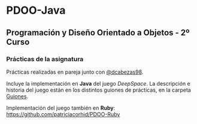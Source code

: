 # PDOO-Java
## Programación y Diseño Orientado a Objetos - 2º Curso
### Prácticas de la asignatura

Prácticas realizadas en pareja junto con [@dcabezas98](https://github.com/dcabezas98).

Incluye la implementación en **Java** del juego *DeepSpace*.
La descripción e historia del juego están en los distintos guiones de prácticas,
en la carpeta [Guiones](https://github.com/patriciacorhid/PDOO-Java/tree/master/Guiones).

Implementación del juego también en **Ruby**: https://github.com/patriciacorhid/PDOO-Ruby

